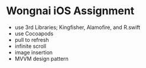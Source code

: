 # Wongnai iOS Assignment
- use 3rd Libraries; Kingfisher, Alamofire, and R.swift 
- use Cocoapods
- pull to refresh
- infinite scroll
- image insertion
- MVVM design pattern

